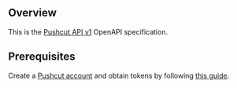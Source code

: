 ## Overview
This is the [Pushcut API v1](https://www.pushcut.io/webapi.html) OpenAPI specification.
## Prerequisites

  Create a [Pushcut account](https://www.pushcut.io) and obtain tokens by following [this guide](https://www.pushcut.io/help).
